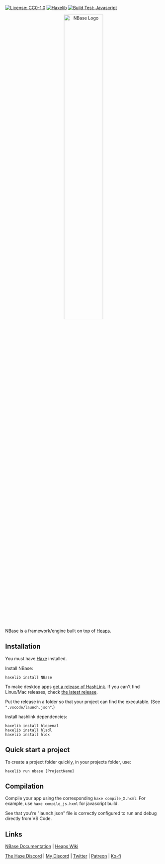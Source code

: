 [![License: CC0-1.0](https://img.shields.io/github/license/NeroGM/NBase?color=e6e6e6&label=License)](https://creativecommons.org/publicdomain/zero/1.0/)
[![Haxelib](https://img.shields.io/github/v/release/NeroGM/NBase?color=ea8220&label=Haxelib)](https://lib.haxe.org/p/NBase/)
[![Build Test: Javascript](https://github.com/NeroGM/NBase/actions/workflows/build_js.yml/badge.svg)](https://github.com/NeroGM/NBase/actions/workflows/build_js.yml)

<p align="center"><img src="https://svgshare.com/i/j2Y.svg" alt="NBase Logo" width="50%"/></p>

NBase is a framework/engine built on top of [Heaps](https://heaps.io).

## Installation

You must have [Haxe](https://haxe.org) installed.

Install NBase:
```
haxelib install NBase
```

To make desktop apps [get a release of HashLink](https://github.com/HaxeFoundation/hashlink/releases). If you can't find Linux/Mac releases, check [the latest release](https://github.com/HaxeFoundation/hashlink/releases/tag/latest).

Put the release in a folder so that your project can find the executable. (See `".vscode/launch.json"`.)

Install hashlink dependencies:
```
haxelib install hlopenal
haxelib install hlsdl
haxelib install hldx
```

## Quick start a project

To create a project folder quickly, in your projects folder, use: 
```
haxelib run nbase [ProjectName]
```

## Compilation

Compile your app using the corresponding `haxe compile_X.hxml`. For example, use `haxe compile_js.hxml` for javascript build.

See that you're "launch.json" file is correctly configured to run and debug directly from VS Code.

## Links

[NBase Documentation](https://nerogm.github.io/NBase/tpl/documentation/nb/index.html) | [Heaps Wiki](https://github.com/HeapsIO/heaps/wiki)

[The Haxe Discord](https://discordapp.com/invite/0uEuWH3spjck73Lo) | [My Discord](https://discord.gg/yb2Ej6YsE3) | [Twitter](https://twitter.com/home) | [Patreon](https://www.patreon.com/NeroGM) | [Ko-fi](https://ko-fi.com/nerogm)